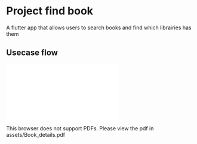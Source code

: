 # Project find book
A flutter app that allows users to search books and find which librairies has them

## Usecase flow  

<embed src="./assets/Book_details.pdf">
    <p>This browser does not support PDFs. Please view the pdf in assets/Book_details.pdf</p>
</embed>